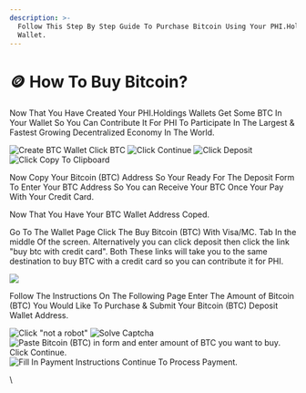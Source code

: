 ```yaml
---
description: >-
  Follow This Step By Step Guide To Purchase Bitcoin Using Your PHI.Holdings
  Wallet.
---
```


# 🪙 How To Buy Bitcoin?

Now That You Have Created Your PHI.Holdings Wallets  Get Some BTC In Your Wallet So You Can Contribute It For PHI To Participate In The Largest & Fastest Growing Decentralized Economy In The World.&#x20;

![Create BTC Wallet  Click BTC](<../../../../.gitbook/assets/IMG\_5406 2.jpg>) ![Click Continue](<../../../../.gitbook/assets/IMG\_5407 2.jpg>) ![Click Deposit ](<../../../../.gitbook/assets/IMG\_5403 2.jpg>) ![Click Copy To Clipboard](../../../../.gitbook/assets/IMG\_5400.jpg)

Now Copy Your Bitcoin (BTC) Address So Your Ready For The Deposit Form To Enter Your BTC Address So You can Receive Your  BTC Once Your Pay With Your Credit Card.&#x20;

Now That You Have Your BTC Wallet Address Coped.&#x20;

Go To The Wallet Page Click The Buy Bitcoin (BTC) With Visa/MC. Tab In the middle Of the screen. Alternatively you can click deposit then click the link "buy btc with credit card". Both These links will take you to the same destination to buy BTC with a credit card so you can contribute it for PHI.&#x20;

![](<../../../../.gitbook/assets/IMG\_5404 2.jpg>)

Follow The Instructions On The Following Page Enter The Amount of Bitcoin (BTC) You Would Like To Purchase & Submit Your Bitcoin (BTC) Deposit Wallet Address.&#x20;

![Click "not a robot"](<../../../../.gitbook/assets/IMG\_5394 2.jpg>) ![Solve Captcha](../../../../.gitbook/assets/IMG\_5395.PNG) ![Paste Bitcoin (BTC) in form and enter amount of BTC you want to buy. Click Continue. ](../../../../.gitbook/assets/IMG\_5401.jpg) ![Fill In Payment Instructions Continue To Process Payment. ](../../../../.gitbook/assets/IMG\_5402.PNG)





\
